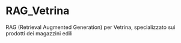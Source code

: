 # RAG_Vetrina
RAG (Retrieval Augmented Generation) per Vetrina, specializzato sui prodotti dei magazzini edili
